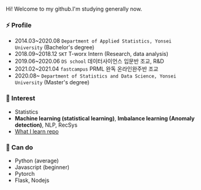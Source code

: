 

<!--
**minsoo9506/minsoo9506** is a ✨ _special_ ✨ repository because its `README.md` (this file) appears on your GitHub profile.

Here are some ideas to get you started:

- 🔭 I’m currently working on ...
- 🌱 I’m currently learning ...
- 👯 I’m looking to collaborate on ...
- 🤔 I’m looking for help with ...
- 💬 Ask me about ...
- 📫 How to reach me: ...
- 😄 Pronouns: ...
- ⚡ Fun fact: ...
-->

Hi! Welcome to my github.I'm studying generally now.

### ⚡ Profile
- 2014.03~2020.08 `Department of Applied Statistics, Yonsei University` (Bachelor's degree)
- 2018.09~2018.12 `SKT` T-worx Intern (Research, data analysis)
- 2019.06~2020.06 `DS school` 데이터사이언스 입문반 조교, R&D
- 2021.02~2021.04 `fastcampus` PRML 완독 온라인완주반 조교
- 2020.08~ `Department of Statistics and Data Science, Yonsei University` (Master's degree)

### 🔭 Interest
- Statistics
- **Machine learning (statistical learning)**, **Imbalance learning (Anomaly detection)**, NLP, RecSys
- [What I learn repo](https://github.com/minsoo9506/What-I-learn)

### 🌱 Can do
- Python (average)
- Javascript (beginner)
- Pytorch
- Flask, Nodejs



